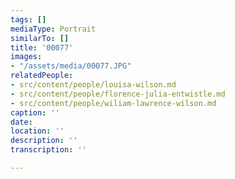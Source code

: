 ```yaml
---
tags: []
mediaType: Portrait
similarTo: []
title: '00077'
images:
- "/assets/media/00077.JPG"
relatedPeople:
- src/content/people/louisa-wilson.md
- src/content/people/florence-julia-entwistle.md
- src/content/people/wiliam-lawrence-wilson.md
caption: ''
date: 
location: ''
description: ''
transcription: ''

---
```

